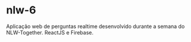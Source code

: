 # nlw-6
Aplicação web de perguntas realtime desenvolvido durante a semana do NLW-Together. ReactJS e Firebase.

